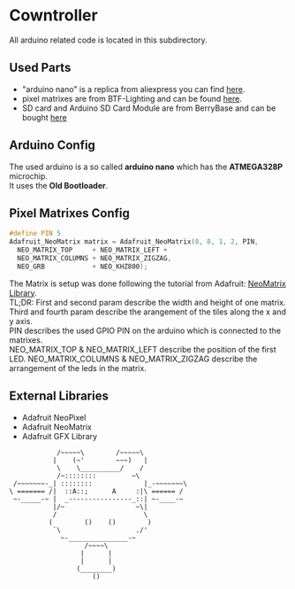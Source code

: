 # Cowntroller
All arduino related code is located in this subdirectory. 


## Used Parts
- "arduino nano" is a replica from aliexpress you can find [here](https://a.aliexpress.com/_mrx6KLw).
- pixel matrixes are from BTF-Lighting and can be found [here](https://a.aliexpress.com/_mNNZCVA).
- SD card and Arduino SD Card Module are from BerryBase and can be bought [here](https://www.berrybase.de/neu/micro-sd-card-reader-modul-mit-spi-schnittstelle?c=2507) 

## Arduino Config
The used arduino is a so called **arduino nano** which has the **ATMEGA328P** microchip.  
It uses the **Old Bootloader**.

## Pixel Matrixes Config
```cpp
#define PIN 5
Adafruit_NeoMatrix matrix = Adafruit_NeoMatrix(8, 8, 1, 2, PIN,
  NEO_MATRIX_TOP     + NEO_MATRIX_LEFT +
  NEO_MATRIX_COLUMNS + NEO_MATRIX_ZIGZAG,
  NEO_GRB            + NEO_KHZ800);
```

The Matrix is setup was done following the tutorial from Adafruit: [NeoMatrix Library](https://learn.adafruit.com/adafruit-neopixel-uberguide/neomatrix-library).   
TL;DR: First and second param describe the width and height of one matrix. Third and fourth param describe the arangement of the tiles along the x and y axis.   
PIN describes the used GPIO PIN on the arduino which is connected to the matrixes.  
NEO_MATRIX_TOP & NEO_MATRIX_LEFT describe the position of the first LED. 
NEO_MATRIX_COLUMNS & NEO_MATRIX_ZIGZAG describe the arrangement of the leds in the matrix. 

## External Libraries
- Adafruit NeoPixel
- Adafruit NeoMatrix
- Adafruit GFX Library

```
            /~~~~~\        /~~~~~\
           |    (~'        ~~~)   |
            \    \__________/    /
            /~::::::::         ~\
 /~~~~~~~-_| ::::::::             |_-~~~~~~~\
\ ======= /|  ::A::;      A     :|\ ====== /
 ~-_____-~ |  _----------------_::| ~-____-~
           |/~                  ~\|
           /                      \
          (        ()    ()        )
           `\                   ./'
             ~-_______________-~
                   /~~~~\
                  |      |
                  |      |
                 (________)
                     ()
```